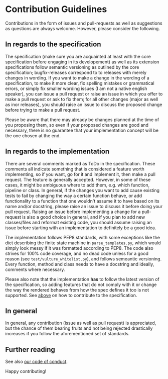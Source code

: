 # Contribution Guidelines

Contributions in the form of issues and pull-requests as well as suggestions as questions are always welcome.
However, please consider the following.

## In regards to the specification

The specification (make sure you are acquainted at least with the core specification before engaging in its developement) as well as its extension specifications follow semantic versioning as outlined by the core specification;
bugfix-releases correspond to to releases with merely changes in wording.
If you want to make a change in the wording of a specification, to make it more clear, fix spelling mistakes or grammatical errors, or simply fix smaller wording issues (I am not a native english speaker), you can issue a pull request or raise an issue in which you offer to make a pull request or ask to fix them;
for all other changes (major as well as inor releases), you should raise an issue to discuss the proposed change before trying to make a pull request.

Please be aware that there may already be changes planned at the time of you proposing them, so even if your proposed changes are good and necessary, there is no guarantee that your implementation concept will be the one chosen at the end.

## In regards to the implementation

There are several comments marked as ToDo in the specification.
These comments all indicate something that is considered a feature worth implementing, so if you want, go for it and implement it, then make a pull request.
The feature is generally accepted.
However, in some of these cases, it might be ambiguous where to add them, e.g. which function, pipeline or class.
In general, if the changes you want to add cause existing tests to fail by changing the way a certain function behave, or add functionality to a function that one wouldn't assume it to have based on its name and/or docstring, please raise an issue to discuss it before doing your pull request.
Raising an issue before implementing a change for a pull-request is also a good choice in general, and if you plan to add new classes/files and reformat existing code, you should assume raising an issue before starting with an implementation to definitely be a good idea.

The implementation follows PEP8 standards, with some exceptions like the dict describing the finite state machine in `parse_templates.py`, which would simply look messy if it was formatted according to PEP8.
The code also strives for 100% code coverage, and no dead code unless for a good reason (see `test/vulture_whitelist.py`), and follows semeantic versioning.
Every function, method and class needs to have a docstring and ideally, comments where necessary.

Please also note that the implementation **has** to follow the latest version of the specification, so adding features that do not comply with it or change the way the rendered behaves from how the spec defines it too is not supported.
See [above](#in-regards-to-the-specification) on how to contribute to the specification.

## In general

In general, any contribution (issue as well as pull request) is appreciated, but the chance of them bearing fruits and not being rejected drastically increases if you follow the aforementioned set of standards.

## Further reading

See also [our code of conduct](CODE-OF-CONDUCT.md).

Happy contributing!
